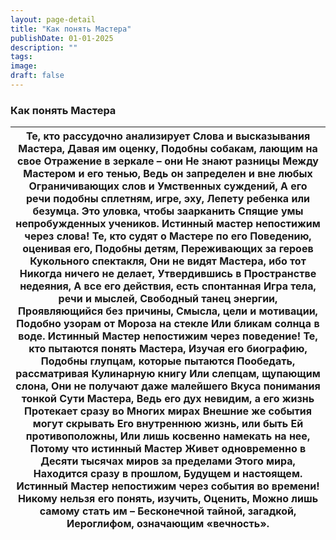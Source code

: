 ```yaml
---
layout: page-detail
title: "Как понять Мастера"
publishDate: 01-01-2025
description: ""
tags:
image:
draft: false
---
```


### Как понять Мастера

| Те, кто рассудочно анализирует  Слова и высказывания Мастера,  Давая им оценку,  Подобны собакам, лающим на свое  Отражение в зеркале – они  Не знают разницы  Между Мастером и его тенью,  Ведь он запределен и вне любых  Ограничивающих слов и  Умственных суждений,  А его речи подобны сплетням, игре, эху,  Лепету ребенка или безумца.  Это уловка, чтобы заарканить  Спящие умы непробужденных учеников.   **Истинный мастер непостижим**   **через слова!**  Те, кто судят о Мастере по его  Поведению, оценивая его,  Подобны детям,  Переживающих за героев  Кукольного спектакля,  Они не видят Мастера, ибо тот  Никогда ничего не делает,  Утвердившись в  Пространстве недеяния,  А все его действия, есть спонтанная  Игра тела, речи и мыслей,  Свободный танец энергии,  Проявляющийся без причины,  Смысла, цели и мотивации,  Подобно узорам от  Мороза на стекле  Или бликам солнца в воде.   **Истинный Мастер непостижим**   **через поведение!**  Те, кто пытаются понять Мастера,  Изучая его биографию,  Подобны глупцам, которые пытаются  Пообедать, рассматривая  Кулинарную книгу  Или слепцам, щупающим слона,  Они не получают даже малейшего  Вкуса понимания тонкой  Сути Мастера,  Ведь его дух невидим, а его жизнь  Протекает сразу во  Многих мирах  Внешние же события могут скрывать  Его внутреннюю жизнь, или быть  Ей противоположны,  Или лишь косвенно намекать на нее,  Потому что истинный Мастер  Живет одновременно в  Десяти тысячах миров за пределами  Этого мира,  Находится сразу в прошлом,  Будущем и настоящем.   **Истинный Мастер непостижим через**   **события во времени!**  Никому нельзя его понять, изучить,  Оценить,  Можно лишь самому стать им – **Бесконечной тайной,** **загадкой,**   **Иероглифом, означающим «вечность».** |
| ---------------------------------------------------------------------------------------------------------------------------------------------------------------------------------------------------------------------------------------------------------------------------------------------------------------------------------------------------------------------------------------------------------------------------------------------------------------------------------------------------------------------------------------------------------------------------------------------------------------------------------------------------------------------------------------------------------------------------------------------------------------------------------------------------------------------------------------------------------------------------------------------------------------------------------------------------------------------------------------------------------------------------------------------------------------------------------------------------------------------------------------------------------------------------------------------------------------------------------------------------------------------------------------------------------------------------------------------------------------------------------------------------------------------------------------------------------------------------------------------------------------------------------------------------------------------------------------------------------------------------------------------------------------------------------------------------------------------------------------------------------------------------------------------------- |
  
  
